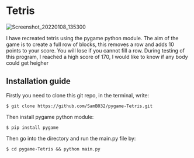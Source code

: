 # Tetris

![Screenshot_20220108_135300](https://user-images.githubusercontent.com/70594311/148646818-9458ea38-ce8b-482e-b009-e4cc71f7e9ad.png)

I have recreated tetris using the pygame python module. The aim of the game is to create a full row of blocks, this removes a row and adds 10 points to your score. You will lose if you cannot fill a row. During testing of this program, I reached a high score of 170, I would like to know if any body could get heigher

## Installation guide

Firstly you need to clone this git repo, in the terminal, write:
```
$ git clone https://github.com/SamB032/pygame-Tetris.git
```
Then install pygame python module:
```
$ pip install pygame
```
Then go into the directory and run the main.py file by:
```
$ cd pygame-Tetris && python main.py
```
